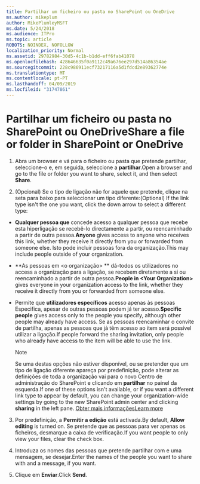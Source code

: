 ```yaml
---
title: Partilhar um ficheiro ou pasta no SharePoint ou OneDrive
ms.author: mikeplum
author: MikePlumleyMSFT
ms.date: 5/24/2018
ms.audience: ITPro
ms.topic: article
ROBOTS: NOINDEX, NOFOLLOW
localization_priority: Normal
ms.assetid: 29782984-30d5-4c1b-b1dd-eff6fab41078
ms.openlocfilehash: 428646635f0a9112c49a676ee297d514a86354ae
ms.sourcegitcommit: 228c986911ecf73217116a5d1fdcd2e89362774e
ms.translationtype: MT
ms.contentlocale: pt-PT
ms.lasthandoff: 04/09/2019
ms.locfileid: "31747861"
---
```

# <a name="share-a-file-or-folder-in-sharepoint-or-onedrive"></a><span data-ttu-id="1a124-102">Partilhar um ficheiro ou pasta no SharePoint ou OneDrive</span><span class="sxs-lookup"><span data-stu-id="1a124-102">Share a file or folder in SharePoint or OneDrive</span></span>

1. <span data-ttu-id="1a124-103">Abra um browser e vá para o ficheiro ou pasta que pretende partilhar, seleccione-o e, em seguida, seleccione a **partilhar**.</span><span class="sxs-lookup"><span data-stu-id="1a124-103">Open a browser and go to the file or folder you want to share, select it, and then select **Share**.</span></span> 
    
2. <span data-ttu-id="1a124-104">(Opcional) Se o tipo de ligação não for aquele que pretende, clique na seta para baixo para seleccionar um tipo diferente:</span><span class="sxs-lookup"><span data-stu-id="1a124-104">(Optional) If the link type isn't the one you want, click the down arrow to select a different type:</span></span>
    
  - <span data-ttu-id="1a124-105">**Qualquer pessoa que** concede acesso a qualquer pessoa que recebe esta hiperligação se recebê-lo directamente a partir, ou reencaminhado a partir de outra pessoa.</span><span class="sxs-lookup"><span data-stu-id="1a124-105">**Anyone** gives access to anyone who receives this link, whether they receive it directly from you or forwarded from someone else.</span></span> <span data-ttu-id="1a124-106">Isto pode incluir pessoas fora da organização.</span><span class="sxs-lookup"><span data-stu-id="1a124-106">This may include people outside of your organization.</span></span> 
    
  - <span data-ttu-id="1a124-107">\*\*As pessoas em \<o organização\> \*\* dá-todos os utilizadores no access a organização para a ligação, se recebem diretamente a si ou reencaminhado a partir de outra pessoa.</span><span class="sxs-lookup"><span data-stu-id="1a124-107">**People in \<Your Organization\>** gives everyone in your organization access to the link, whether they receive it directly from you or forwarded from someone else.</span></span> 
    
  - <span data-ttu-id="1a124-108">Permite que **utilizadores específicos** acesso apenas às pessoas Especifica, apesar de outras pessoas podem já ter acesso.</span><span class="sxs-lookup"><span data-stu-id="1a124-108">**Specific people** gives access only to the people you specify, although other people may already have access.</span></span> <span data-ttu-id="1a124-109">Se as pessoas reencaminhar o convite de partilha, apenas as pessoas que já têm acesso ao item será possível utilizar a ligação.</span><span class="sxs-lookup"><span data-stu-id="1a124-109">If people forward the sharing invitation, only people who already have access to the item will be able to use the link.</span></span> 
    
    > [!NOTE]
    > <span data-ttu-id="1a124-110">Se uma destas opções não estiver disponível, ou se pretender que um tipo de ligação diferente apareça por predefinição, pode alterar as definições de toda a organização vai para o novo Centro de administração do SharePoint e clicando em **partilhar** no painel da esquerda.</span><span class="sxs-lookup"><span data-stu-id="1a124-110">If one of these options isn't available, or if you want a different link type to appear by default, you can change your organization-wide settings by going to the new SharePoint admin center and clicking **sharing** in the left pane.</span></span> [<span data-ttu-id="1a124-111">Obter mais informações</span><span class="sxs-lookup"><span data-stu-id="1a124-111">Learn more</span></span>](https://go.microsoft.com/fwlink/?linkid=866426)
  
3. <span data-ttu-id="1a124-112">Por predefinição, a **Permitir a edição** está activada.</span><span class="sxs-lookup"><span data-stu-id="1a124-112">By default, **Allow editing** is turned on.</span></span> <span data-ttu-id="1a124-113">Se pretende que as pessoas para ver apenas os ficheiros, desmarque a caixa de verificação.</span><span class="sxs-lookup"><span data-stu-id="1a124-113">If you want people to only view your files, clear the check box.</span></span> 
    
4. <span data-ttu-id="1a124-114">Introduza os nomes das pessoas que pretende partilhar com e uma mensagem, se desejar.</span><span class="sxs-lookup"><span data-stu-id="1a124-114">Enter the names of the people you want to share with and a message, if you want.</span></span>
    
5. <span data-ttu-id="1a124-115">Clique em **Enviar**.</span><span class="sxs-lookup"><span data-stu-id="1a124-115">Click **Send**.</span></span> 
    

